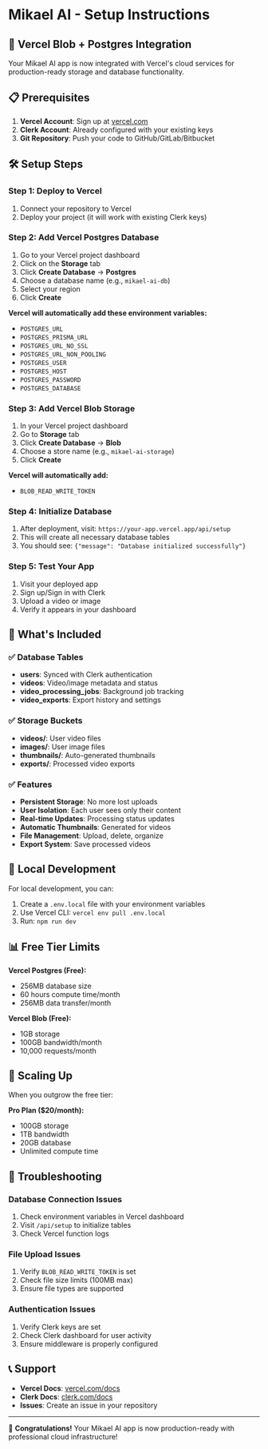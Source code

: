 # Mikael AI - Setup Instructions

## 🚀 Vercel Blob + Postgres Integration

Your Mikael AI app is now integrated with Vercel's cloud services for production-ready storage and database functionality.

## 📋 Prerequisites

1. **Vercel Account**: Sign up at [vercel.com](https://vercel.com)
2. **Clerk Account**: Already configured with your existing keys
3. **Git Repository**: Push your code to GitHub/GitLab/Bitbucket

## 🛠️ Setup Steps

### Step 1: Deploy to Vercel

1. Connect your repository to Vercel
2. Deploy your project (it will work with existing Clerk keys)

### Step 2: Add Vercel Postgres Database

1. Go to your Vercel project dashboard
2. Click on the **Storage** tab
3. Click **Create Database** → **Postgres**
4. Choose a database name (e.g., `mikael-ai-db`)
5. Select your region
6. Click **Create**

**Vercel will automatically add these environment variables:**
- `POSTGRES_URL`
- `POSTGRES_PRISMA_URL`
- `POSTGRES_URL_NO_SSL`
- `POSTGRES_URL_NON_POOLING`
- `POSTGRES_USER`
- `POSTGRES_HOST`
- `POSTGRES_PASSWORD`
- `POSTGRES_DATABASE`

### Step 3: Add Vercel Blob Storage

1. In your Vercel project dashboard
2. Go to **Storage** tab
3. Click **Create Database** → **Blob**
4. Choose a store name (e.g., `mikael-ai-storage`)
5. Click **Create**

**Vercel will automatically add:**
- `BLOB_READ_WRITE_TOKEN`

### Step 4: Initialize Database

1. After deployment, visit: `https://your-app.vercel.app/api/setup`
2. This will create all necessary database tables
3. You should see: `{"message": "Database initialized successfully"}`

### Step 5: Test Your App

1. Visit your deployed app
2. Sign up/Sign in with Clerk
3. Upload a video or image
4. Verify it appears in your dashboard

## 🎯 What's Included

### ✅ Database Tables
- **users**: Synced with Clerk authentication
- **videos**: Video/image metadata and status
- **video_processing_jobs**: Background job tracking
- **video_exports**: Export history and settings

### ✅ Storage Buckets
- **videos/**: User video files
- **images/**: User image files  
- **thumbnails/**: Auto-generated thumbnails
- **exports/**: Processed video exports

### ✅ Features
- **Persistent Storage**: No more lost uploads
- **User Isolation**: Each user sees only their content
- **Real-time Updates**: Processing status updates
- **Automatic Thumbnails**: Generated for videos
- **File Management**: Upload, delete, organize
- **Export System**: Save processed videos

## 🔧 Local Development

For local development, you can:

1. Create a `.env.local` file with your environment variables
2. Use Vercel CLI: `vercel env pull .env.local`
3. Run: `npm run dev`

## 📊 Free Tier Limits

**Vercel Postgres (Free):**
- 256MB database size
- 60 hours compute time/month
- 256MB data transfer/month

**Vercel Blob (Free):**
- 1GB storage
- 100GB bandwidth/month
- 10,000 requests/month

## 🚀 Scaling Up

When you outgrow the free tier:

**Pro Plan ($20/month):**
- 100GB storage
- 1TB bandwidth
- 20GB database
- Unlimited compute time

## 🐛 Troubleshooting

### Database Connection Issues
1. Check environment variables in Vercel dashboard
2. Visit `/api/setup` to initialize tables
3. Check Vercel function logs

### File Upload Issues
1. Verify `BLOB_READ_WRITE_TOKEN` is set
2. Check file size limits (100MB max)
3. Ensure file types are supported

### Authentication Issues
1. Verify Clerk keys are set
2. Check Clerk dashboard for user activity
3. Ensure middleware is properly configured

## 📞 Support

- **Vercel Docs**: [vercel.com/docs](https://vercel.com/docs)
- **Clerk Docs**: [clerk.com/docs](https://clerk.com/docs)
- **Issues**: Create an issue in your repository

---

🎉 **Congratulations!** Your Mikael AI app is now production-ready with professional cloud infrastructure!